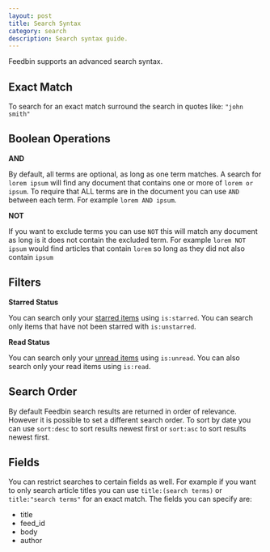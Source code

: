 ```yaml
---
layout: post
title: Search Syntax
category: search
description: Search syntax guide.
---
```


Feedbin supports an advanced search syntax.

Exact Match
-----------

To search for an exact match surround the search in quotes like: `"john smith"`

Boolean Operations
------------------

**AND**

By default, all terms are optional, as long as one term matches. A search for `lorem ipsum` will find any document that contains one or more of `lorem or ipsum`. To require that ALL terms are in the document you can use `AND` between each term. For example `lorem AND ipsum`.

**NOT**

If you want to exclude terms you can use `NOT` this will match any document as long is it does not contain the excluded term. For example `lorem NOT ipsum` would find articles that contain `lorem` so long as they did not also contain `ipsum`

Filters
-------

**Starred Status**

You can search only your [starred items](XX) using `is:starred`. You can search only items that have not been starred with `is:unstarred`.

**Read Status**

You can search only your [unread items](XX) using `is:unread`. You can also search only your read items using `is:read`.

Search Order
------------

By default Feedbin search results are returned in order of relevance. However it is possible to set a different search order. To sort by date you can use `sort:desc` to sort results newest first or `sort:asc` to sort results newest first.

Fields
------

You can restrict searches to certain fields as well. For example if you want to only search article titles you can use `title:(search terms)` or `title:"search terms"` for an exact match. The fields you can specify are:

- title
- feed_id
- body
- author

